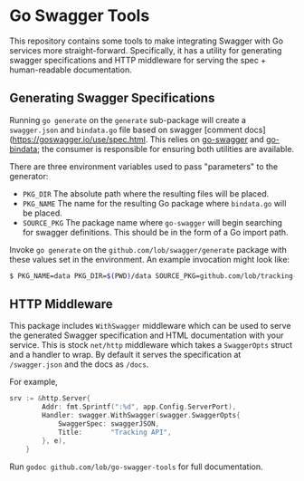 # Go Swagger Tools

This repository contains some tools to make integrating Swagger with Go services more straight-forward. Specifically, it has a utility for generating swagger specifications and HTTP middleware for serving the spec + human-readable documentation.

## Generating Swagger Specifications

Running `go generate` on the `generate` sub-package will create a `swagger.json` and `bindata.go` file based on swagger [comment docs](https://goswagger.io/use/spec.html. This relies on [go-swagger](https://goswagger.io) and [go-bindata](https://github.com/jteeuwen/go-bindata); the consumer is responsible for ensuring both utilities are available.

There are three environment variables used to pass "parameters" to the generator:

* `PKG_DIR`
    The absolute path where the resulting files will be placed.
* `PKG_NAME`
    The name for the resulting Go package where `bindata.go` will be placed.
* `SOURCE_PKG`
    The package name where `go-swagger` will begin searching for swagger definitions. This should be in the form of a Go import path.

Invoke `go generate` on the `github.com/lob/swagger/generate` package with these values set in the environment. An example invocation might look like:

```sh
$ PKG_NAME=data PKG_DIR=$(PWD)/data SOURCE_PKG=github.com/lob/tracking-api/cmd/serve go generate github.com/lob/go-swagger-tools/generate
```

## HTTP Middleware

This package includes `WithSwagger` middleware which can be used to serve the generated Swagger specification and HTML documentation with your service. This is stock `net/http` middleware which takes a `SwaggerOpts` struct and a handler to wrap. By default it serves the specification at `/swagger.json` and the docs as `/docs`.

For example,

```go
srv := &http.Server{
		Addr: fmt.Sprintf(":%d", app.Config.ServerPort),
		Handler: swagger.WithSwagger(swagger.SwaggerOpts{
			SwaggerSpec: swaggerJSON,
			Title:       "Tracking API",
		}, e),
    }
```

Run `godoc github.com/lob/go-swagger-tools` for full documentation.

